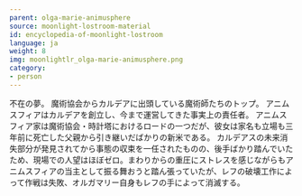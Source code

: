 ```yaml
---
parent: olga-marie-animusphere
source: moonlight-lostroom-material
id: encyclopedia-of-moonlight-lostroom
language: ja
weight: 8
img: moonlightlr_olga-marie-animusphere.png
category:
- person
---
```


不在の夢。
魔術協会からカルデアに出頭している魔術師たちのトップ。
アニムスフィアはカルデアを創立し、今まで運営してきた事実上の責任者。
アニムスフィア家は魔術協会・時計塔におけるロードの一つだが、彼女は家名も立場も三年前に死亡した父親から引き継いだばかりの新米である。
カルデアスの未来消失部分が発見されてから事態の収束を一任されたものの、後手ばかり踏んでいたため、現場での人望はほぼゼロ。まわりからの重圧にストレスを感じながらもアニムスフィアの当主として振る舞おうと踏ん張っていたが、レフの破壊工作によって作戦は失敗、オルガマリー自身もレフの手によって消滅する。
